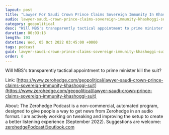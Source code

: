 ```yaml
---
layout: post
title: "Lawyer For Saudi Crown Prince Claims Sovereign Immunity In Khashoggi Suit"
audio: lawyer-saudi-crown-prince-claims-sovereign-immunity-khashoggi-suit-0
category: geopolitical
desc: "Will MBS's transparently tactical appointment to prime minister kill the suit?  "
duration: 00:03:13
length: 193
datetime: Wed, 05 Oct 2022 03:45:00 +0000
tags: podcast
guid: lawyer-saudi-crown-prince-claims-sovereign-immunity-khashoggi-suit-0
order: 0
---
```

Will MBS's transparently tactical appointment to prime minister kill the suit?  

Link: [https://www.zerohedge.com/geopolitical/lawyer-saudi-crown-prince-claims-sovereign-immunity-khashoggi-suit](https://www.zerohedge.com/geopolitical/lawyer-saudi-crown-prince-claims-sovereign-immunity-khashoggi-suit)

About: The Zerohedge Podcast is a non-commercial, automated program, designed to give people a way to get news from Zerohedge in an audio format.  I am actively working on tweaking and improving the setup to create a better listening experience (September 2022).  Suggestions are welcome: [zerohedgePodcast@outlook.com](mailto:zerohedgePodcast@outlook.com)